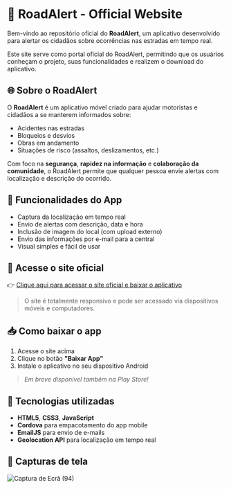 # 🚨 RoadAlert - Official Website

Bem-vindo ao repositório oficial do **RoadAlert**, um aplicativo desenvolvido para alertar os cidadãos sobre ocorrências nas estradas em tempo real.

Este site serve como portal oficial do RoadAlert, permitindo que os usuários conheçam o projeto, suas funcionalidades e realizem o download do aplicativo.

## 🌐 Sobre o RoadAlert

O **RoadAlert** é um aplicativo móvel criado para ajudar motoristas e cidadãos a se manterem informados sobre:

- Acidentes nas estradas
- Bloqueios e desvios
- Obras em andamento
- Situações de risco (assaltos, deslizamentos, etc.)

Com foco na **segurança**, **rapidez na informação** e **colaboração da comunidade**, o RoadAlert permite que qualquer pessoa envie alertas com localização e descrição do ocorrido.

## 📱 Funcionalidades do App

- Captura da localização em tempo real
- Envio de alertas com descrição, data e hora
- Inclusão de imagem do local (com upload externo)
- Envio das informações por e-mail para a central
- Visual simples e fácil de usar

## 🔗 Acesse o site oficial

👉 [Clique aqui para acessar o site oficial e baixar o aplicativo](https://ricx-fn.github.io/roadalert/index.html)

> O site é totalmente responsivo e pode ser acessado via dispositivos móveis e computadores.

## 📥 Como baixar o app

1. Acesse o site acima
2. Clique no botão **"Baixar App"**
3. Instale o aplicativo no seu dispositivo Android

> *Em breve disponível também na Play Store!*

## 🚀 Tecnologias utilizadas

- **HTML5**, **CSS3**, **JavaScript**
- **Cordova** para empacotamento do app mobile
- **EmailJS** para envio de e-mails
- **Geolocation API** para localização em tempo real

## 📸 Capturas de tela

![Captura de Ecrã (94)](https://github.com/user-attachments/assets/2e3a6f2c-caa8-412f-be60-27d9b61d2398)

